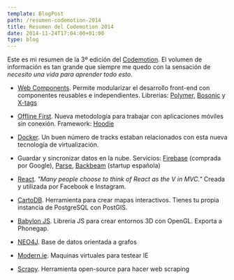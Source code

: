 ```yaml
---
template: BlogPost
path: /resumen-codemotion-2014
title: Resumen del Codemotion 2014
date: 2014-11-24T17:04:00+01:00
type: blog
---
```


Este es mi resumen de la 3º edición del [Codemotion](http://2014.codemotion.es). El volumen de información es tan grande que siempre me quedo con la sensación de _necesito una vida para aprender todo esto_.

* [Web Components](http://webcomponents.org). Permite modularizar el desarrollo front-end con componentes reusables e independientes. Librerías: [Polymer](https://www.polymer-project.org/), [Bosonic](http://bosonic.github.io/) y [X-tags](http://x-tags.org/)

* [Offline First](http://offlinefirst.org). Nueva metodología para trabajar con aplicaciones móviles sin conexión. Framework: [Hoodie](http://hood.ie/)

* [Docker](https://www.docker.com/). Un buen número de tracks estaban relacionados con esta nueva tecnología de virtualización.

* Guardar y sincronizar datos en la nube. Servicios: [Firebase](https://www.firebase.com/) (comprada por Google), [Parse](https://parse.com/), [Backbeam](https://backbeam.io/) (startup española)

* [React](http://facebook.github.io/react/). _"Many people choose to think of React as the V in MVC."_ Creada y utilizada por Facebook e Instagram.

* [CartoDB](http://cartodb.com/). Herramienta para crear mapas interactivos. Tienes tu propia instancia de PostgreSQL con PostGIS.

* [Babylon JS](http://www.babylonjs.com/). Libreria JS para crear entornos 3D con OpenGL.  Exporta a Phonegap.

* [NEO4J](http://neo4j.com/). Base de datos orientada a grafos

* [Modern.ie](https://www.modern.ie). Maquinas virtuales para testear IE

* [Scrapy](http://scrapy.org/). Herramienta open-source para hacer web scraping
